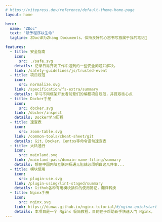 ```yaml
---
# https://vitepress.dev/reference/default-theme-home-page
layout: home

hero:
  name: "ZDoc"
  text: "赋予程序以生命"
  tagline: ZDoc译为Zhang Documents，保持良好的心态书写独属于我的笔记💪

features:
  - title: 安全指南
    icon:
      src: ./safe.svg
    details: 记录日常开发工作中遇到的一些安全问题并解决。
    link: /safety-guidelines/js/trusted-event
  - title: 项目规范
    icon:
      src: normalize.svg
    link: /specification/fs-extra/summary
    details: 学习不同框架开发者前辈们的编程项目规范，并提取核心点
  - title: Docker手册
    icon:
      src: docker.svg
    link: /docker/inspect
    details: Docker学习历程
  - title: 速查表
    icon:
      src: zoom-table.svg
    link: /common-tools/cheat-sheet/git
    details: Git、Docker、Centos等命令语句速查表
  - title: 大陆通行
    icon:
      src: mainland.svg
    link: /mainland-pass/domain-name-filing/summary
    details: 想在中国内陆互联网畅通无阻就必须明白这几件事...
  - title: 模块使用
    icon:
      src: plugin-use.svg
    link: /plugin-using/lint-staged/summary
    details: Github各种有用模块插件的使用简记，翻译转换
  - title: Nginx手册
    icon:
      src: nginx.svg
    link: https://dunwu.github.io/nginx-tutorial/#/nginx-quickstart
    details: 本项目是一个 Nginx 极简教程，目的在于帮助新手快速入门 Nginx。
---
```

